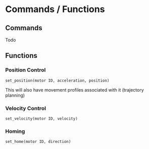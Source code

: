 # Commands / Functions

## Commands
Todo

## Functions

### Position Control
`set_position(motor ID, acceleration, position)`

This will also have movement profiles associated with it (trajectory planning)

### Velocity Control
`set_velocity(motor ID, velocity)`

### Homing
`set_home(motor ID, direction)`